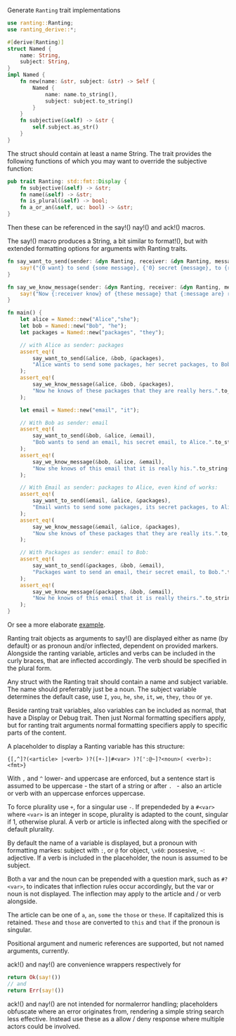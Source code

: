 
Generate `Ranting` trait implementations
```rust
use ranting::Ranting;
use ranting_derive::*;

#[derive(Ranting)]
struct Named {
    name: String,
    subject: String,
}
impl Named {
    fn new(name: &str, subject: &str) -> Self {
        Named {
            name: name.to_string(),
            subject: subject.to_string()
        }
    }
    fn subjective(&self) -> &str {
        self.subject.as_str()
    }
}
```
The struct should contain at least a name String. The trait provides the following
functions of which you may want to override the subjective function:

```rust
pub trait Ranting: std::fmt::Display {
    fn subjective(&self) -> &str;
    fn name(&self) -> &str;
    fn is_plural(&self) -> bool;
    fn a_or_an(&self, uc: bool) -> &str;
}
```
Then these can be referenced in the say!() nay!() and ack!() macros.

The say!() macro produces a String, a bit similar to format!(), but with extended
formatting options for arguments with Ranting traits.

```rust
fn say_want_to_send(sender: &dyn Ranting, receiver: &dyn Ranting, message: &dyn Ranting) -> String {
    say!("{0 want} to send {some message}, {'0} secret {message}, to {receiver}.", sender)
}

fn say_we_know_message(sender: &dyn Ranting, receiver: &dyn Ranting, message: &dyn Ranting) -> String {
    say!("Now {:receiver know} of {these message} that {:message are} really {~sender}.")
}

fn main() {
    let alice = Named::new("Alice","she");
    let bob = Named::new("Bob", "he");
    let packages = Named::new("packages", "they");

    // with Alice as sender: packages
    assert_eq!(
        say_want_to_send(&alice, &bob, &packages),
        "Alice wants to send some packages, her secret packages, to Bob.".to_string()
    );
    assert_eq!(
        say_we_know_message(&alice, &bob, &packages),
        "Now he knows of these packages that they are really hers.".to_string()
    );

    let email = Named::new("email", "it");

    // With Bob as sender: email
    assert_eq!(
        say_want_to_send(&bob, &alice, &email),
        "Bob wants to send an email, his secret email, to Alice.".to_string()
    );
    assert_eq!(
        say_we_know_message(&bob, &alice, &email),
        "Now she knows of this email that it is really his.".to_string()
    );

    // With Email as sender: packages to Alice, even kind of works:
    assert_eq!(
        say_want_to_send(&email, &alice, &packages),
        "Email wants to send some packages, its secret packages, to Alice.".to_string()
    );
    assert_eq!(
        say_we_know_message(&email, &alice, &packages),
        "Now she knows of these packages that they are really its.".to_string()
    );

    // With Packages as sender: email to Bob:
    assert_eq!(
        say_want_to_send(&packages, &bob, &email),
        "Packages want to send an email, their secret email, to Bob.".to_string()
    );
    assert_eq!(
        say_we_know_message(&packages, &bob, &email),
        "Now he knows of this email that it is really theirs.".to_string()
    );
}
```
Or see a more elaborate [example](tests/ranting/male_female_and_object.rs).

Ranting trait objects as arguments to say!() are displayed either as name (by default)
or as pronoun and/or inflected, dependent on provided markers. Alongside the ranting
variable, articles and verbs can be included in the curly braces, that are inflected
accordingly. The verb should be specified in the plural form.

Any struct with the Ranting trait should contain a name and subject variable. The name
should preferrably just be a noun. The subject variable determines the default case,
use `I`, `you`, `he`, `she`, `it`, `we`, `they`, `thou` or `ye`.

Beside ranting trait variables, also variables can be included as normal, that have a
Display or Debug trait. Then just Normal formatting specifiers apply, but for ranting
trait arguments normal formatting specifiers apply to specific parts of the content.

A placeholder to display a Ranting variable has this structure:

`{[,^]?(<article> |<verb> )?([+-]|#<var> )?[':@~]?<noun>( <verb>):<fmt>}`

With `,` and `^` lower- and uppercase are enforced, but a sentence start is assumed
to be uppercase - the start of a string or after `. ` - also an article or verb with
an uppercase enforces uppercase.

To force plurality use `+`, for a singular use `-`. If prependeded by a `#<var>` where
`<var>` is an integer in scope, plurality is adapted to the count, singular if 1,
otherwise plural. A verb or article is inflected along with the specified or default
plurality.

By default the name of a variable is displayed, but a pronoun with formatting markes:
subject with `:`, or `@` for object, `\x60`: possesive, `~`: adjective. If a verb is
included in the placeholder, the noun is assumed to be subject.

Both a var and the noun can be prepended with a question mark, such as `#?<var>`,
to indicates that inflection rules occur accordingly, but the var or noun is not
displayed. The inflection may apply to the article and / or verb alongside.

The article can be one of `a`, `an`, `some` `the` `those` or `these`. If capitalized
this is retained. `These` and `those` are converted to `this` and `that` if the
pronoun is singular.

Positional argument and numeric references are supported, but not named arguments,
currently.

ack!() and nay!() are convenience wrappers respectively for 

```rust
return Ok(say!())
// and
return Err(say!())
```

ack!() and nay!() are not intended for normalerror handling; placeholders obfuscate
where an error originates from, rendering a simple string search less effective.
Instead use these as a allow / deny response where multiple actors could be involved.
